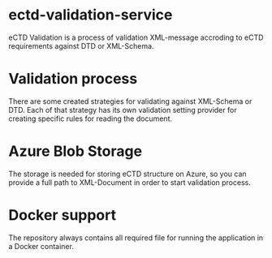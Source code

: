# ectd-validation-service
eCTD Validation is a process of validation XML-message accroding to eCTD requirements against DTD or XML-Schema.

# Validation process 
There are some created strategies for validating against XML-Schema or DTD. Each of that strategy has its own validation setting provider for creating specific rules for reading the document.

# Azure Blob Storage 
The storage is needed for storing eCTD structure on Azure, so you can provide a full path to XML-Document in order to start validation process.

# Docker support
The repository always contains all required file for running the application in a Docker container.
